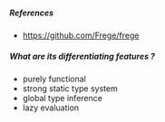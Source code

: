 ##### References
- https://github.com/Frege/frege


##### What are its differentiating features ?
- purely functional
- strong static type system
- global type inference
- lazy evaluation
